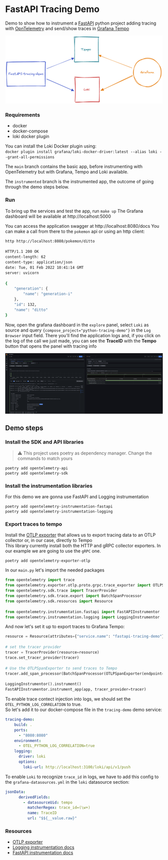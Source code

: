 # FastAPI Tracing Demo
Demo to show how to instrument a [FastAPI](https://fastapi.tiangolo.com/) python project 
adding tracing with [OpnTelemetry](https://opentelemetry.io/) and send/show traces in [Grafana Tempo](https://grafana.com/oss/tempo/)

![Alt text](media/fastapi-tracing-demo.png "Graph")

### Requirements
- docker
- docker-compose
- loki docker plugin

You can install the Loki Docker plugin using:  
`docker plugin install grafana/loki-docker-driver:latest --alias loki --grant-all-permissions`

The `main` branch contains the basic app, before instrumenting with OpenTelemetry but with Grafana, Tempo and Loki available.

The `instrumented` branch is the instrumented app, the outcome of going through the demo steps below.

### Run

To bring up the services and test the app, run `make up`
The Grafana dashboard will be available at http://localhost:5000

You can access the application swagger at http://localhost:8080/docs
You can make a call from there to the `pokemon` api or using an http client:

```bash
http http://localhost:8080/pokemon/ditto

HTTP/1.1 200 OK
content-length: 62
content-type: application/json
date: Tue, 01 Feb 2022 10:41:14 GMT
server: uvicorn

{
    "generation": {
        "name": "generation-i"
    },
    "id": 132,
    "name": "ditto"
}
```

Now, open the grafana dashboard in the `explore` panel, select `Loki` as source and query `{compose_project="python-tracing-demo"}` in the `Log Browser` input field.
There you'll find the application logs and, if you click on the log of the call we just made, you can see the **TraceID** with the **Tempo** button that opens the panel with tracing info

![Alt text](media/grafana-screen.png "Grafana")

## Demo steps
### Install the SDK and API libraries
> ⚠️ This project uses poetry as dependency manager. Change the commands to match yours
```shell
poetry add opentelemetry-api
poetry add opentelemetry-sdk
```

### Install the instrumentation libraries
For this demo we are gonna use FastAPI and Logging instrumentation

```shell
poetry add opentelemetry-instrumentation-fastapi
poetry add opentelemetry-instrumentation-logging
```

### Export traces to tempo
Install the [OTLP exporter](https://github.com/open-telemetry/opentelemetry-python/tree/main/exporter/opentelemetry-exporter-otlp)
that allows us to export tracing data to an OTLP collector or, in our case, directly to Tempo  
This library currently install both the HTTP and gRPC collector exporters. In our example we are going to use the `gRPC` one.
```shell
poetry add opentelemetry-exporter-otlp
```

In our `main.py` let's import the needed packages
```python
from opentelemetry import trace
from opentelemetry.exporter.otlp.proto.grpc.trace_exporter import OTLPSpanExporter
from opentelemetry.sdk.trace import TracerProvider
from opentelemetry.sdk.trace.export import BatchSpanProcessor
from opentelemetry.sdk.resources import Resource

from opentelemetry.instrumentation.fastapi import FastAPIInstrumentor
from opentelemetry.instrumentation.logging import LoggingInstrumentor
```
And now let's set it up to export traces to Grafana Tempo:

```python
resource = Resource(attributes={"service.name": "fastapi-tracing-demo"}) # set the service name to show in traces 

# set the tracer provider
tracer = TracerProvider(resource=resource)
trace.set_tracer_provider(tracer)

# Use the OTLPSpanExporter to send traces to Tempo
tracer.add_span_processor(BatchSpanProcessor(OTLPSpanExporter(endpoint="http://tempo:4317")))

LoggingInstrumentor().instrument()
FastAPIInstrumentor.instrument_app(app, tracer_provider=tracer)
```

To enable trace contect injection into logs, we should set the `OTEL_PYTHON_LOG_CORRELATION` to true.  
So let's add it to our docker-compose file in the `tracing-demo` demo service:

```yaml
tracing-demo:
    build: .
    ports:
      - "8080:8080"
    environment:
      - OTEL_PYTHON_LOG_CORRELATION=true
    logging:
      driver: loki
      options:
        loki-url: http://localhost:3100/loki/api/v1/push
```

To enable `Loki` to recognize `trace_id` in logs, we have to add this config to the `grafana-datasources.yml` in the `loki` datasource section:  
```yaml
jsonData:
      derivedFields:
        - datasourceUid: tempo
          matcherRegex: trace_id=(\w+)
          name: TraceID
          url: "$${__value.raw}"
```

### Resources
- [OTLP exporter](https://opentelemetry-python.readthedocs.io/en/latest/exporter/otlp/otlp.html)
- [Logging instrumentation docs](https://opentelemetry-python-contrib.readthedocs.io/en/latest/instrumentation/logging/logging.html)
- [FastAPI instrumentation docs](https://opentelemetry-python-contrib.readthedocs.io/en/latest/instrumentation/fastapi/fastapi.html)